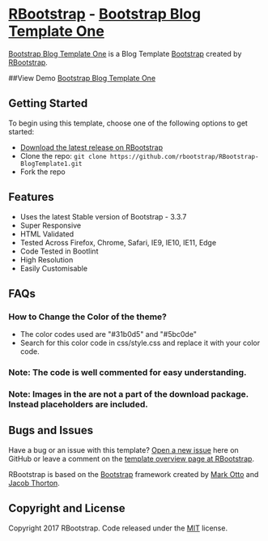 # [RBootstrap](http://rbootstrap.com/) - [Bootstrap Blog Template One](http://rbootstrap.com/blog-template-one/)

[Bootstrap Blog Template One](http://rbootstrap.com/blog-template-one/) is a Blog Template [Bootstrap](http://getbootstrap.com/) created by [RBootstrap](http://rbootstrap.com/).

##View Demo
[Bootstrap Blog Template One](https://rbootstrap.github.io/blog-template1/blog-grid-lhs.html)

## Getting Started

To begin using this template, choose one of the following options to get started:
* [Download the latest release on RBootstrap](http://rbootstrap.com/blog-template-one/)
* Clone the repo: `git clone https://github.com/rbootstrap/RBootstrap-BlogTemplate1.git`
* Fork the repo

## Features
* Uses the latest Stable version of Bootstrap - 3.3.7
* Super Responsive
* HTML Validated
* Tested Across Firefox, Chrome, Safari, IE9, IE10, IE11, Edge
* Code Tested in Bootlint
* High Resolution
* Easily Customisable

## FAQs
### How to Change the Color of the theme?
* The color codes used are "#31b0d5" and "#5bc0de"
* Search for this color code in css/style.css and replace it with your color code.

### Note: The code is well commented for easy understanding.

### Note: Images in the are not a part of the download package. Instead placeholders are included. 

## Bugs and Issues

Have a bug or an issue with this template? [Open a new issue](https://github.com/rbootstrap/RBootstrap-BlogTemplate1/issues) here on GitHub or leave a comment on the [template overview page at RBootstrap](http://rbootstrap.com/blog-template-one/).

RBootstrap is based on the [Bootstrap](http://getbootstrap.com/) framework created by [Mark Otto](https://twitter.com/mdo) and [Jacob Thorton](https://twitter.com/fat).

## Copyright and License

Copyright 2017 RBootstrap. Code released under the [MIT](https://github.com/rbootstrap/RBootstrap-BlogTemplate1/blob/master/LICENSE) license.
